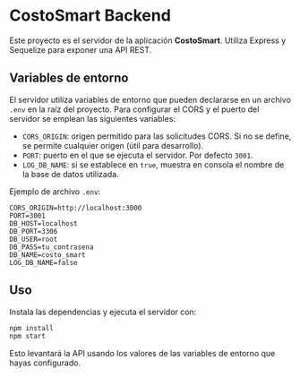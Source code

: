 # CostoSmart Backend

Este proyecto es el servidor de la aplicación **CostoSmart**. Utiliza Express y Sequelize para exponer una API REST.

## Variables de entorno

El servidor utiliza variables de entorno que pueden declararse en un archivo `.env` en la raíz del proyecto. Para configurar el CORS y el puerto del servidor se emplean las siguientes variables:

- `CORS_ORIGIN`: origen permitido para las solicitudes CORS. Si no se define, se permite cualquier origen (útil para desarrollo).
- `PORT`: puerto en el que se ejecuta el servidor. Por defecto `3001`.
- `LOG_DB_NAME`: si se establece en `true`, muestra en consola el nombre de la base de datos utilizada.

Ejemplo de archivo `.env`:

```dotenv
CORS_ORIGIN=http://localhost:3000
PORT=3001
DB_HOST=localhost
DB_PORT=3306
DB_USER=root
DB_PASS=tu_contrasena
DB_NAME=costo_smart
LOG_DB_NAME=false
```

## Uso

Instala las dependencias y ejecuta el servidor con:

```bash
npm install
npm start
```

Esto levantará la API usando los valores de las variables de entorno que hayas configurado.

